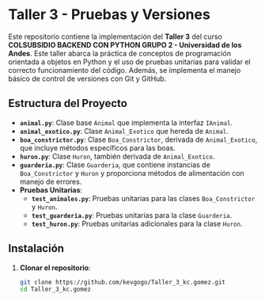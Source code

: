 # Taller 3 - Pruebas y Versiones

Este repositorio contiene la implementación del **Taller 3** del curso **COLSUBSIDIO BACKEND CON PYTHON GRUPO 2 - Universidad de los Andes**. Este taller abarca la práctica de conceptos de programación orientada a objetos en Python y el uso de pruebas unitarias para validar el correcto funcionamiento del código. Además, se implementa el manejo básico de control de versiones con Git y GitHub.

## Estructura del Proyecto

- **`animal.py`**: Clase base `Animal` que implementa la interfaz `IAnimal`.
- **`animal_exotico.py`**: Clase `Animal_Exotico` que hereda de `Animal`.
- **`boa_constrictor.py`**: Clase `Boa_Constrictor`, derivada de `Animal_Exotico`, que incluye métodos específicos para las boas.
- **`huron.py`**: Clase `Huron`, también derivada de `Animal_Exotico`.
- **`guarderia.py`**: Clase `Guarderia`, que contiene instancias de `Boa_Constrictor` y `Huron` y proporciona métodos de alimentación con manejo de errores.
- **Pruebas Unitarias**:
  - **`test_animales.py`**: Pruebas unitarias para las clases `Boa_Constrictor` y `Huron`.
  - **`test_guarderia.py`**: Pruebas unitarias para la clase `Guarderia`.
  - **`test_huron.py`**: Pruebas unitarias adicionales para la clase `Huron`.

## Instalación

1. **Clonar el repositorio**:
   ```bash
   git clone https://github.com/kevgogo/Taller_3_kc.gomez.git
   cd Taller_3_kc.gomez
